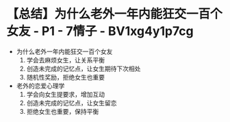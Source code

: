 # 【总结】为什么老外一年内能狂交一百个女友 - P1 - 7情子 - BV1xg4y1p7cg

-   为什么老外一年内能狂交一百个女友
    1.  学会去麻烦女生，让关系平衡
    2.  创造未完成的记忆点，让女生期待下次相处
    3.  随机性奖励，拒绝女生也重要
-   老外的恋爱心理学
    1.  学会向女生提要求，增加互动
    2.  创造未完成的记忆点，让女生留恋
    3.  拒绝女生也重要，保持平衡